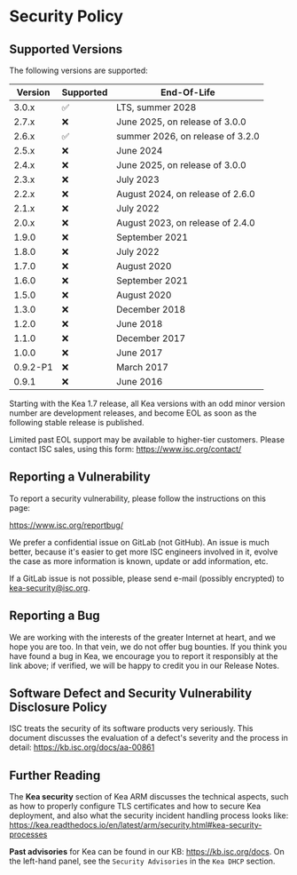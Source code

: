 # Security Policy

## Supported Versions

The following versions are supported:

| Version | Supported          | End-Of-Life                      |
| ------- | ------------------ | -------------------------------- |
| 3.0.x   | :white_check_mark: | LTS, summer 2028                 |
| 2.7.x   | :x:                | June 2025, on release of 3.0.0   |
| 2.6.x   | :white_check_mark: | summer 2026, on release of 3.2.0 |
| 2.5.x   | :x:                | June 2024                        |
| 2.4.x   | :x:                | June 2025, on release of 3.0.0   |
| 2.3.x   | :x:                | July 2023                        |
| 2.2.x   | :x:                | August 2024, on release of 2.6.0 |
| 2.1.x   | :x:                | July 2022                        |
| 2.0.x   | :x:                | August 2023, on release of 2.4.0 |
| 1.9.0   | :x:                | September 2021                   |
| 1.8.0   | :x:                | July 2022                        |
| 1.7.0   | :x:                | August 2020                      |
| 1.6.0   | :x:                | September 2021                   |
| 1.5.0   | :x:                | August 2020                      |
| 1.3.0   | :x:                | December 2018                    |
| 1.2.0   | :x:                | June 2018                        |
| 1.1.0   | :x:                | December 2017                    |
| 1.0.0   | :x:                | June 2017                        |
| 0.9.2-P1| :x:                | March 2017                       |
| 0.9.1   | :x:                | June 2016                        |

Starting with the Kea 1.7 release, all Kea versions with an odd minor
version number are development releases, and become EOL as soon as the
following stable release is published.

Limited past EOL support may be available to higher-tier customers.
Please contact ISC sales, using this form: https://www.isc.org/contact/

## Reporting a Vulnerability

To report a security vulnerability, please follow the instructions on this
page:

https://www.isc.org/reportbug/

We prefer a confidential issue on GitLab (not GitHub). An issue is
much better, because it's easier to get more ISC engineers involved in it,
evolve the case as more information is known, update or add information, etc.

If a GitLab issue is not possible, please send e-mail (possibly encrypted)
to kea-security@isc.org.

## Reporting a Bug

We are working with the interests of the greater Internet at heart, and we
hope you are too. In that vein, we do not offer bug bounties. If you think
you have found a bug in Kea, we encourage you to report it responsibly at the
link above; if verified, we will be happy to credit you in our Release Notes.

## Software Defect and Security Vulnerability Disclosure Policy

ISC treats the security of its software products very seriously. This
document discusses the evaluation of a defect's severity and the process
in detail: https://kb.isc.org/docs/aa-00861

## Further Reading

The **Kea security** section of Kea ARM discusses the technical
aspects, such as how to properly configure TLS certificates and how to secure
Kea deployment, and also what the security incident handling process
looks like: https://kea.readthedocs.io/en/latest/arm/security.html#kea-security-processes

**Past advisories** for Kea can be found in our KB: https://kb.isc.org/docs.
On the left-hand panel, see the `Security Advisories` in the `Kea DHCP` section.
